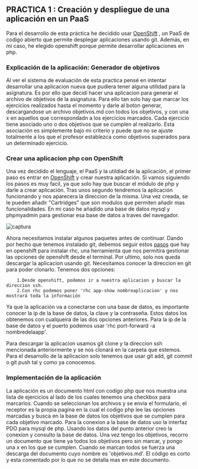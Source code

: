 ## PRACTICA 1 : Creación y despliegue de una aplicación en un PaaS

Para el desarrollo de esta práctica he decidido usar [OpenShift](https://www.openshift.com/) , un PaaS de codigo abierto que permite
desplegar aplicaciones usando git. Además, en mi caso, he elegido openshift porque permite desarrollar aplicaciones en php.


### Explicación de la aplicación: Generador de objetivos

Al ver el sistema de evaluación de esta practica pensé en intentar desarrollar una aplicacion nueva que pudiera tener alguna 
utilidad para la asignatura. Es por ello que decidí hacer una aplicacion para generar el archivo de objetivos de la asignatura.
Para ello tan solo hay que marcar los ejercicios realizados hasta el momento y darle al boton generar, descargandose un archivo
objetivos.md con todos los objetivos, y con una x en aquellos que correspondadn a los ejercicios marcados. Cada ejercicio tiene 
asociado uno o dos objetivos que se cumplen al realizarlo. Esta asociación es simplemente bajo mi criterio y puede que no se
ajuste totalmente a los que el profesor establezca como objetivos superados para un determinado ejercicio.

### Crear una aplicacion php con OpenShift

Una vez decidido el lenguaje, el PaaS y la utildiad de la aplicación, el primer paso es entrar en [OpenShift](https://www.openshift.com/) y crear
nuestra aplicación. Si vamos siguiendo los pasos es muy facil, ya que solo hay que buscar el módulo de php y darle a crear aplicación.
Tras unos segundo tendremos la aplicación funcionando y nos aparecera la direccion de la misma. Una vez creada, se le pueden añadir 
"Cartridges" que son modulos que permiten añadir mas funcionalidades. En mi caso he añadido una base de datos mysql y phpmyadmin para 
gestionar esa base de datos a traves del navegador.

![captura](https://dl.dropboxusercontent.com/u/17453375/app.png)

Ahora necesitamos instalar algunos paquetes antes de continuar. Dando por hecho que tenemos instalado git, debemos seguir estos [pasos](https://www.openshift.com/developers/rhc-client-tools-install)
que hay en openshift para instalar rhc, una herramienta que nos permitira gestionar las opciones de openshift desde el terminal.
Por ultimo, solo nos queda descargar la aplicacion usando git. Necesitamos conocer la direccion en git para poder clonarlo. Tenemos
dos opciones:
		
		1.Desde openshift, podemos ir a nuestra aplicacion y buscar la direccion ssh.
		2.Con rhc podemos poner 'rhc app-show nombreaplicacion' y nos mostrará toda la información

Ya que la aplicación va a conectarse con una base de datos, es importante conocer la ip de la base de datos, la clave y la contraseña.
Estos datos los obtenemos con cualqueira de las dos opciones anteriores. Para la ip de la base de datos y el puerto podemos usar
'rhc port-forward -a nombredelaapp'.

Para descargar la aplicacion usamos git clone y la direccion ssh mencionada anteriormente y se nos clonará en la carpeta que estemos.
Para el desarrollo de la aplicacion solo tenemos que usar git add, git commit o git push tal y como ya conocemos.

### Implementación de la aplicación

La aplicación es un documento html con codigo php que nos muestra una lista de ejercicios al lado de los cuales tenemos una checkbox 
para marcarlos. Cuando se seleccionan los archivos y se envia el formulario, el receptor es la propia pagina en la cual el codigo php
lee las opciones marcadas y busca en la base de datos los objetivos que se cumplen para cada objetivo marcado. Para la conexion a la
base de datos uso la interfaz PDO para mysql de php. Usando los datos del punto anterior creo la conexion y consulto la base de datos.
Una vez tengo los objetivos, recorro un documento que tiene ya todos los objetivos pero sin marcar, y pongo una x en los que se cumplen.
Cuando se marcan todos se fuerza una descarga del documento cuyo nombre es 'objetivos.md'.
El código es corto y esta comentado por lo que no se detalla mas en este documento. 

